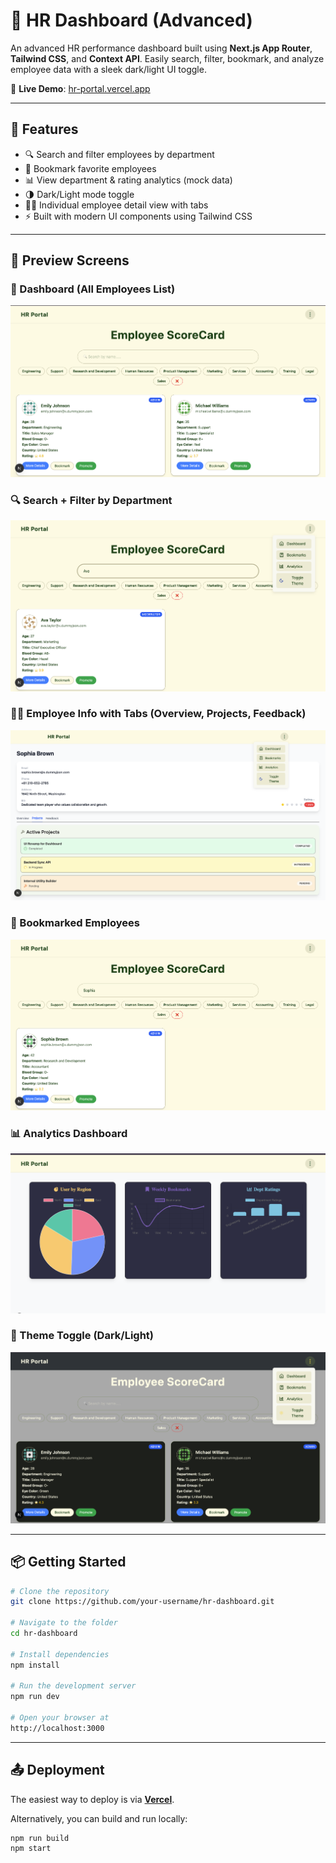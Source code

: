 # 💼 HR Dashboard (Advanced)

An advanced HR performance dashboard built using **Next.js App Router**, **Tailwind CSS**, and **Context API**. Easily search, filter, bookmark, and analyze employee data with a sleek dark/light UI toggle.

🔗 **Live Demo**: [hr-portal.vercel.app](https://hr-portal-awdiibwx4-jainsahab0120s-projects.vercel.app/)

---

## 🚀 Features

- 🔍 Search and filter employees by department
- 📌 Bookmark favorite employees
- 📊 View department & rating analytics (mock data)
- 🌗 Dark/Light mode toggle
- 🧑‍💼 Individual employee detail view with tabs
- ⚡ Built with modern UI components using Tailwind CSS

---

## 📸 Preview Screens

### 🧾 Dashboard (All Employees List)
![Dashboard](./project-image/dashboard.png)

### 🔍 Search + Filter by Department
![Filter](./project-image/filter.png)

### 🧑‍💼 Employee Info with Tabs (Overview, Projects, Feedback)
![Employee Info](./project-image/employee-info.png)

### 📌 Bookmarked Employees
![Bookmarks](./project-image/bookmark.png)

### 📊 Analytics Dashboard
![Analytics](./project-image/analytics.png)

### 🌙 Theme Toggle (Dark/Light)
![Theme Toggle](./project-image/dark-theme.png)

---

## 📦 Getting Started

```bash
# Clone the repository
git clone https://github.com/your-username/hr-dashboard.git

# Navigate to the folder
cd hr-dashboard

# Install dependencies
npm install

# Run the development server
npm run dev

# Open your browser at
http://localhost:3000
```

---

## 📤 Deployment

The easiest way to deploy is via [**Vercel**](https://vercel.com/new).

Alternatively, you can build and run locally:

```bash
npm run build
npm start
```
